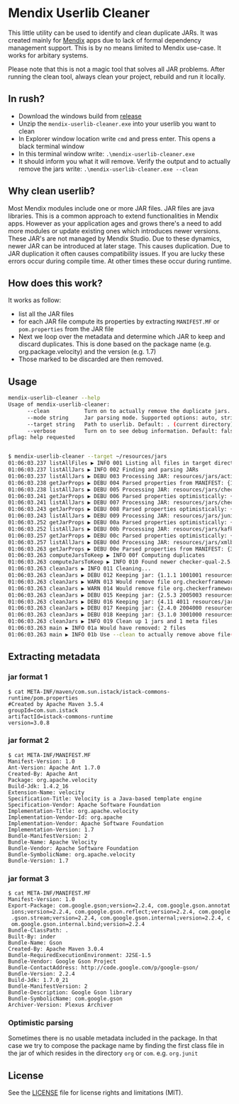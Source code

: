 # Mendix Userlib Cleaner

This little utility can be used to identify and clean duplicate JARs. It was created mainly for [Mendix](https://mendix.com) apps due to lack of formal dependency management support. This is by no means limited to Mendix use-case. It works for arbitary systems.

Please note that this is not a magic tool that solves all JAR problems. After running the clean tool, always clean your project, rebuild and run it locally.

## In rush?

- Download the windows build from [release](https://github.com/cinaq/mendix-userlib-cleaner/releases)
- Unzip the `mendix-userlib-cleaner.exe` into your userlib you want to clean
- In Explorer window location write `cmd` and press enter. This opens a black terminal window
- In this terminal window write: `.\mendix-userlib-cleaner.exe`
- It should inform you what it will remove. Verify the output and to actually remove the jars write: `.\mendix-userlib-cleaner.exe --clean`

## Why clean userlib?

Most Mendix modules include one or more JAR files. JAR files are java libraries. This is a common approach to extend functionalities in Mendix apps. However as your application ages and grows there's a need to add more modules or update existing ones which introduces newer versions. These JAR's are not managed by Mendix Studio. Due to these dynamics, newer JAR can be introduced at later stage. This causes duplication. Due to JAR duplication it often causes compatibility issues. If you are lucky these errors occur during compile time. At other times these occur during runtime.

## How does this work?

It works as follow:

- list all the JAR files
- for each JAR file compute its properties by extracting `MANIFEST.MF` or `pom.properties` from the JAR file
- Next we loop over the metadata and determine which JAR to keep and discard duplicates. This is done based on the package name (e.g. org.package.velocity) and the version (e.g. 1.7)
- Those marked to be discarded are then removed.

## Usage

```bash
mendix-userlib-cleaner --help
Usage of mendix-userlib-cleaner:
      --clean           Turn on to actually remove the duplicate jars. Default: false
      --mode string     Jar parsing mode. Supported options: auto, strict (default "auto")
      --target string   Path to userlib. Default: . (current directory) (default ".")
      --verbose         Turn on to see debug information. Default: false
pflag: help requested


$ mendix-userlib-cleaner --target ~/resources/jars
01:06:03.237 listAllFiles ▶ INFO 001 Listing all files in target directory: ./resources/jars
01:06:03.237 listAllJars ▶ INFO 002 Finding and parsing JARs
01:06:03.237 listAllJars ▶ DEBU 003 Processing JAR: resources/jars/activation-1.1.1.jar
01:06:03.238 getJarProps ▶ DEBU 004 Parsed properties from MANIFEST: {1.1.1 1001001 resources/jars/activation-1.1.1.jar activation-1.1.1.jar Sun Java System Application Server Sun Java System Application Server Sun Microsystems, Inc. }
01:06:03.238 listAllJars ▶ DEBU 005 Processing JAR: resources/jars/checker-qual-2.5.2.jar
01:06:03.241 getJarProps ▶ DEBU 006 Parsed properties optimistically: {2.5.2 2005002 resources/jars/checker-qual-2.5.2.jar checker-qual-2.5.2.jar org.checkerframework.dataflow   }
01:06:03.241 listAllJars ▶ DEBU 007 Processing JAR: resources/jars/checker-qual-2.5.3.jar
01:06:03.243 getJarProps ▶ DEBU 008 Parsed properties optimistically: {2.5.3 2005003 resources/jars/checker-qual-2.5.3.jar checker-qual-2.5.3.jar org.checkerframework.dataflow   }
01:06:03.243 listAllJars ▶ DEBU 009 Processing JAR: resources/jars/junit-4.11.jar
01:06:03.252 getJarProps ▶ DEBU 00a Parsed properties optimistically: {4.11 4011 resources/jars/junit-4.11.jar junit-4.11.jar org.junit   }
01:06:03.252 listAllJars ▶ DEBU 00b Processing JAR: resources/jars/kafka-streams-2.4.0.jar
01:06:03.257 getJarProps ▶ DEBU 00c Parsed properties optimistically: {2.4.0 2004000 resources/jars/kafka-streams-2.4.0.jar kafka-streams-2.4.0.jar org.apache.kafka   }
01:06:03.257 listAllJars ▶ DEBU 00d Processing JAR: resources/jars/xmlbeans-3.1.0.jar
01:06:03.263 getJarProps ▶ DEBU 00e Parsed properties from MANIFEST: {3.1.0 3001000 resources/jars/xmlbeans-3.1.0.jar xmlbeans-3.1.0.jar org.apache.xmlbeans org.apache.xmlbeans Apache Software Foundation }
01:06:03.263 computeJarsToKeep ▶ INFO 00f Computing duplicates
01:06:03.263 computeJarsToKeep ▶ INFO 010 Found newer checker-qual-2.5.3.jar over checker-qual-2.5.2.jar
01:06:03.263 cleanJars ▶ INFO 011 Cleaning...
01:06:03.263 cleanJars ▶ DEBU 012 Keeping jar: {1.1.1 1001001 resources/jars/activation-1.1.1.jar activation-1.1.1.jar Sun Java System Application Server Sun Java System Application Server Sun Microsystems, Inc. }
01:06:03.263 cleanJars ▶ WARN 013 Would remove file org.checkerframework.dataflow: resources/jars/checker-qual-2.5.2.jar
01:06:03.263 cleanJars ▶ WARN 014 Would remove file org.checkerframework.dataflow: resources/jars/checker-qual-2.5.2.jar.meta
01:06:03.263 cleanJars ▶ DEBU 015 Keeping jar: {2.5.3 2005003 resources/jars/checker-qual-2.5.3.jar checker-qual-2.5.3.jar org.checkerframework.dataflow   }
01:06:03.263 cleanJars ▶ DEBU 016 Keeping jar: {4.11 4011 resources/jars/junit-4.11.jar junit-4.11.jar org.junit   }
01:06:03.263 cleanJars ▶ DEBU 017 Keeping jar: {2.4.0 2004000 resources/jars/kafka-streams-2.4.0.jar kafka-streams-2.4.0.jar org.apache.kafka   }
01:06:03.263 cleanJars ▶ DEBU 018 Keeping jar: {3.1.0 3001000 resources/jars/xmlbeans-3.1.0.jar xmlbeans-3.1.0.jar org.apache.xmlbeans org.apache.xmlbeans Apache Software Foundation }
01:06:03.263 cleanJars ▶ INFO 019 Clean up 1 jars and 1 meta files
01:06:03.263 main ▶ INFO 01a Would have removed: 2 files
01:06:03.263 main ▶ INFO 01b Use --clean to actually remove above file(s)
```

## Extracting metadata

### jar format 1

```
$ cat META-INF/maven/com.sun.istack/istack-commons-runtime/pom.properties
#Created by Apache Maven 3.5.4
groupId=com.sun.istack
artifactId=istack-commons-runtime
version=3.0.8
```

### jar format 2

```
$ cat META-INF/MANIFEST.MF
Manifest-Version: 1.0
Ant-Version: Apache Ant 1.7.0
Created-By: Apache Ant
Package: org.apache.velocity
Build-Jdk: 1.4.2_16
Extension-Name: velocity
Specification-Title: Velocity is a Java-based template engine
Specification-Vendor: Apache Software Foundation
Implementation-Title: org.apache.velocity
Implementation-Vendor-Id: org.apache
Implementation-Vendor: Apache Software Foundation
Implementation-Version: 1.7
Bundle-ManifestVersion: 2
Bundle-Name: Apache Velocity
Bundle-Vendor: Apache Software Foundation
Bundle-SymbolicName: org.apache.velocity
Bundle-Version: 1.7
```

### jar format 3

```
$ cat META-INF/MANIFEST.MF
Manifest-Version: 1.0
Export-Package: com.google.gson;version=2.2.4, com.google.gson.annotat
 ions;version=2.2.4, com.google.gson.reflect;version=2.2.4, com.google
 .gson.stream;version=2.2.4, com.google.gson.internal;version=2.2.4, c
 om.google.gson.internal.bind;version=2.2.4
Bundle-ClassPath: .
Built-By: inder
Bundle-Name: Gson
Created-By: Apache Maven 3.0.4
Bundle-RequiredExecutionEnvironment: J2SE-1.5
Bundle-Vendor: Google Gson Project
Bundle-ContactAddress: http://code.google.com/p/google-gson/
Bundle-Version: 2.2.4
Build-Jdk: 1.7.0_21
Bundle-ManifestVersion: 2
Bundle-Description: Google Gson library
Bundle-SymbolicName: com.google.gson
Archiver-Version: Plexus Archiver
```

### Optimistic parsing

Sometimes there is no usable metadata included in the package. In that case we try to compose the package name by finding the first class file in the jar of which resides in the directory `org` or `com`. e.g. `org.junit`



## License

See the [LICENSE](LICENSE.md) file for license rights and limitations (MIT).
